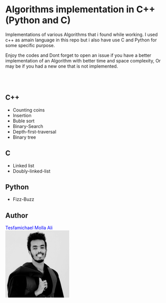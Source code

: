 # Algorithms implementation in C++ (Python and C)
Implementations of various Algorithms that i found while working. I used c++ as amain language in this repo but i also have use C and Python for some specific purpose.

Enjoy the codes and Dont forget to open an issue if you have a better implementation of an Algorithm with better time and space complexity, Or may be if you had a new one that is not implemented.

 </br></br>

C++ 
-------
* Counting coins
* Insertion 
* Buble sort
* Binary-Search
* Depth-first-traversal
* Binary tree
  
C 
---------
* Linked list
* Doubly-linked-list

Python 
---------
* Fizz-Buzz

## **Author**
<span style="color:blue">Tesfamichael Molla Ali</span> \
<img src="image1.jpg" alt="drawing" width="200"/>
